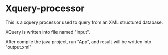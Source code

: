 # Xquery-processor

This is a xquery processor used to query from an XML structured database.

XQuery is written into file named "input".

After compile the java project, run "App", and result will be written into "output.xml"